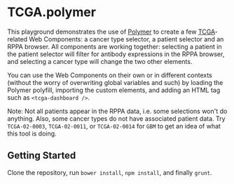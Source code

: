 TCGA.polymer
============

This playground demonstrates the use of [Polymer](http://www.polymer-project.org) to create a few [TCGA](http://cancergenome.nih.gov)-related Web Components: a cancer type selector, a patient selector and an RPPA browser. All components are working together: selecting a patient in the patient selector will filter for antibody expressions in the RPPA browser, and selecting a cancer type will change the two other elements.

You can use the Web Components on their own or in different contexts (without the worry of overwriting global variables and such) by loading the Polymer polyfill, importing the custom elements, and adding an HTML tag such as `<tcga-dashboard />`.

Note: Not all patients appear in the RPPA data, i.e. some selections won't do anything. Also, some cancer types do not have associated patient data. Try `TCGA-02-0003`, `TCGA-02-0011`, or `TCGA-02-0014` for `GBM` to get an idea of what this tool is doing.


Getting Started
---------------

Clone the repository, run `bower install`, `npm install`, and finally `grunt`.

